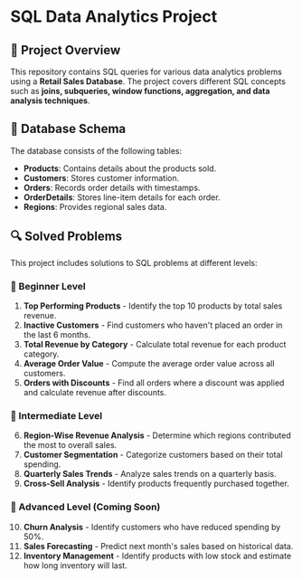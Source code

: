 # SQL Data Analytics Project
## 📌 Project Overview
This repository contains SQL queries for various data analytics problems using a **Retail Sales Database**. The project covers different SQL concepts such as **joins, subqueries, window functions, aggregation, and data analysis techniques**.

## 📂 Database Schema
The database consists of the following tables:
- **Products**: Contains details about the products sold.
- **Customers**: Stores customer information.
- **Orders**: Records order details with timestamps.
- **OrderDetails**: Stores line-item details for each order.
- **Regions**: Provides regional sales data.

## 🔍 Solved Problems
This project includes solutions to SQL problems at different levels:

### 🔹 Beginner Level
1. **Top Performing Products** - Identify the top 10 products by total sales revenue.
2. **Inactive Customers** - Find customers who haven't placed an order in the last 6 months.
3. **Total Revenue by Category** - Calculate total revenue for each product category.
4. **Average Order Value** - Compute the average order value across all customers.
5. **Orders with Discounts** - Find all orders where a discount was applied and calculate revenue after discounts.

### 🔸 Intermediate Level
6. **Region-Wise Revenue Analysis** - Determine which regions contributed the most to overall sales.
7. **Customer Segmentation** - Categorize customers based on their total spending.
8. **Quarterly Sales Trends** - Analyze sales trends on a quarterly basis.
9. **Cross-Sell Analysis** - Identify products frequently purchased together.

### 🔹 Advanced Level (Coming Soon)
10. **Churn Analysis** - Identify customers who have reduced spending by 50%.
11. **Sales Forecasting** - Predict next month's sales based on historical data.
12. **Inventory Management** - Identify products with low stock and estimate how long inventory will last.
